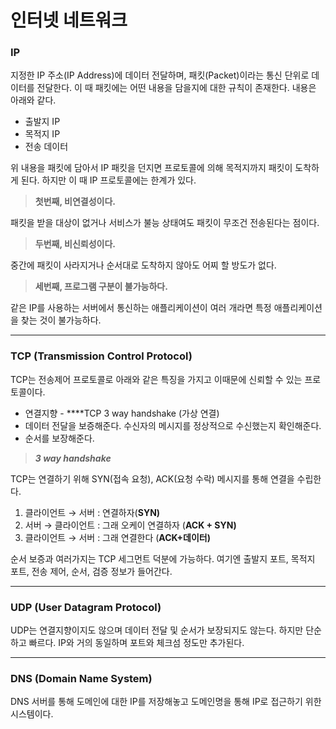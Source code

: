 # 인터넷 네트워크

### IP

지정한 IP 주소(IP Address)에 데이터 전달하며, 패킷(Packet)이라는 통신 단위로 데이터를 전달한다. 이 때 패킷에는 어떤 내용을 담을지에 대한 규칙이 존재한다. 내용은 아래와 같다.

- 출발지 IP
- 목적지 IP
- 전송 데이터

위 내용을 패킷에 담아서 IP 패킷을 던지면 프로토콜에 의해 목적지까지 패킷이 도착하게 된다. 하지만 이 때 IP 프로토콜에는 한계가 있다.

> **첫번째, 비연결성이다.**
> 

패킷을 받을 대상이 없거나 서비스가 불능 상태여도 패킷이 무조건 전송된다는 점이다.

> **두번째, 비신뢰성이다.**
> 

중간에 패킷이 사라지거나 순서대로 도착하지 않아도 어찌 할 방도가 없다.

> **세번째, 프로그램 구분이 불가능하다.**
> 

같은 IP를 사용하는 서버에서 통신하는 애플리케이션이 여러 개라면 특정 애플리케이션을 찾는 것이 불가능하다.

---

### TCP (Transmission Control Protocol)

TCP는 전송제어 프로토콜로 아래와 같은 특징을 가지고 이때문에 신뢰할 수 있는 프로토콜이다.

- 연결지향 - ****TCP 3 way handshake (가상 연결)
- 데이터 전달을 보증해준다. 수신자의 메시지를 정상적으로 수신했는지 확인해준다.
- 순서를 보장해준다.

> ***3 way handshake***
> 

TCP는 연결하기 위해 SYN(접속 요청), ACK(요청 수락) 메시지를 통해 연결을 수립한다. 

1. 클라이언트 → 서버 :  연결하자(**SYN)**
2. 서버 → 클라이언트 : 그래 오케이 연결하자 (**ACK + SYN)**
3. 클라이언트 → 서버 : 그래 연결한다 (**ACK+데이터)**

순서 보증과 여러가지는 TCP 세그먼트 덕분에 가능하다. 여기엔  출발지 포트, 목적지 포트, 전송 제어, 순서, 검증 정보가 들어간다.

---

### UDP (User Datagram Protocol)

UDP는 연결지향이지도 않으며 데이터 전달 및 순서가 보장되지도 않는다. 하지만 단순하고 빠르다. IP와 거의 동일하며 포트와 체크섬 정도만 추가된다.

---

### DNS (Domain Name System)

DNS 서버를 통해 도메인에 대한 IP를 저장해놓고 도메인명을 통해 IP로 접근하기 위한 시스템이다.